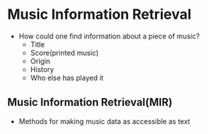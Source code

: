 # Music Information Retrieval

- How could one find information about a piece of music?
    - Title
    - Score(printed music)
    - Origin
    - History
    - Who else has played it

## Music Information Retrieval(MIR)
- Methods for making music data as accessible as text

### 